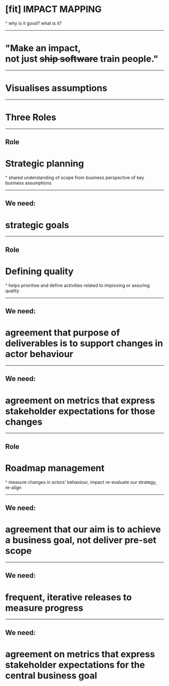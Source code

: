 # [fit] IMPACT MAPPING

^ why is it good?
what is it?

---

# "Make an impact,<br>not just ~~ship software~~ train people."

---

# Visualises assumptions

---

# Three Roles

---

## Role
# Strategic planning

^ shared understanding
of  scope from business perspective
of key business assumptions

---

##  We need:
# strategic goals

---

## Role
# Defining quality

^ helps prioritise and define activities related to improving or assuring quality

---

## We need:
# agreement that purpose of deliverables is to support changes in actor behaviour

---

## We need:
# agreement on metrics that express stakeholder expectations for those changes

---

## Role
# Roadmap management

^ measure changes in actors’ behaviour, impact
re-evaluate our strategy, re-align

---

## We need:
# agreement that our aim is to achieve a business goal, not deliver pre-set scope

---

## We need:
# frequent, iterative releases to measure progress

---

## We need:
# agreement on metrics that express stakeholder expectations for the central business goal

